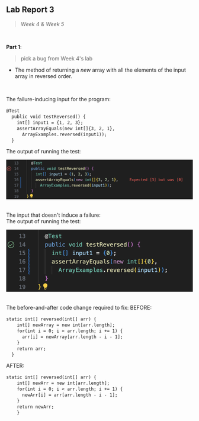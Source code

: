 ## Lab Report 3
> *Week 4 & Week 5*

<br />

**Part 1**: 
> pick a bug from Week 4's lab

- The method of returning a *new* array with all the elements of
  the input array in reversed order.

<br />

The failure-inducing input for the program:

```
@Test
  public void testReversed() {
    int[] input1 = {1, 2, 3};
    assertArrayEquals(new int[]{3, 2, 1}, 
      ArrayExamples.reversed(input1));
  }
```
The output of running the test:

![Image](test1.png)

<br />
The input that doesn't induce a failure:

<br />
The output of running the test:

![Image](test2.png)


<br />
The before-and-after code change required to fix:
BEFORE:

```
static int[] reversed(int[] arr) {
    int[] newArray = new int[arr.length];
    for(int i = 0; i < arr.length; i += 1) {
      arr[i] = newArray[arr.length - i - 1];
    }
    return arr;
  }
```

AFTER:

```
static int[] reversed(int[] arr) {
    int[] newArr = new int[arr.length];
    for(int i = 0; i < arr.length; i += 1) {
      newArr[i] = arr[arr.length - i - 1];
    }
    return newArr; 
    }
```
